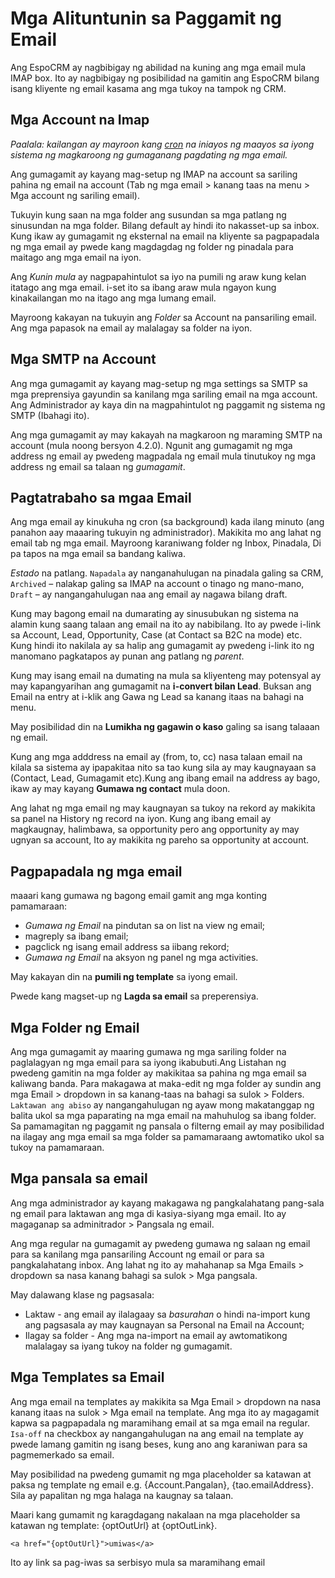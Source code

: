 # Mga Alituntunin sa Paggamit ng Email

Ang EspoCRM ay nagbibigay ng abilidad na kuning ang mga email mula IMAP box. Ito ay nagbibigay ng posibilidad na gamitin ang EspoCRM bilang isang kliyente ng email kasama ang mga tukoy na tampok ng CRM.

## Mga Account na Imap

*Paalala: kailangan ay mayroon kang [cron](https://github.com/espocrm/documentation/blob/master/administration/server-configuration.md#setup-a-crontab) na iniayos ng maayos sa iyong sistema ng magkaroong ng gumaganang pagdating ng mga email.*

Ang gumagamit ay kayang mag-setup ng IMAP na account sa sariling pahina ng email na account (Tab ng mga email > kanang taas na menu > Mga account ng sariling email).

Tukuyin kung saan na mga folder ang susundan sa mga patlang ng sinusundan na mga folder. Bilang default ay hindi ito nakasset-up sa inbox. Kung ikaw ay gumagamit ng eksternal na email na kliyente sa pagpapadala ng mga email ay pwede kang magdagdag ng folder ng pinadala para maitago ang mga email na iyon.

Ang *Kunin mula* ay nagpapahintulot sa iyo na pumili ng araw kung kelan itatago ang mga email. i-set ito sa ibang araw mula ngayon kung kinakailangan mo na itago ang mga lumang email.

Mayroong kakayan na tukuyin ang *Folder* sa Account na pansariling email. Ang mga papasok na email ay malalagay sa folder na iyon.

## Mga SMTP na Account

Ang mga gumagamit ay kayang mag-setup ng mga settings sa SMTP sa mga preprensiya gayundin sa kanilang mga sariling email na mga account. Ang Administrador ay kaya din na magpahintulot ng paggamit ng sistema ng SMTP (Ibahagi ito).

Ang mga gumagamit ay may kakayah na magkaroon ng maraming SMTP na account (mula noong bersyon 4.2.0). Ngunit ang gumagamit ng mga address ng email ay pwedeng magpadala ng email mula tinutukoy ng mga address ng email sa talaan ng *gumagamit*.

## Pagtatrabaho sa mgaa Email

Ang mga email ay kinukuha ng cron (sa background) kada ilang minuto (ang panahon aay maaaring tukuyin ng administrador).
Makikita mo ang lahat ng email tab ng mga email. Mayroong karaniwang folder ng Inbox, Pinadala, Di pa tapos na mga email sa bandang kaliwa.

*Estado* na patlang. `Napadala` ay nanganahulugan na pinadala galing sa CRM, `Archived` – nalakap galing sa IMAP na account o tinago ng mano-mano, `Draft` – ay nangangahulugan naa ang email ay nagawa bilang draft.

Kung may bagong email na dumarating ay sinusubukan ng sistema na alamin kung saang talaan ang email na ito ay nabibilang. Ito ay pwede i-link sa Account, Lead, Opportunity, Case (at Contact sa B2C na mode) etc. Kung hindi ito nakilala ay sa halip ang gumagamit ay pwedeng i-link ito ng manomano pagkatapos ay punan ang patlang ng *parent*.

Kung may isang email na dumating na mula sa kliyenteng may potensyal ay may kapangyarihan ang gumagamit na **i-convert bilan Lead**. Buksan ang Email na entry at i-klik ang Gawa ng Lead sa kanang itaas na bahagi na menu.

May posibilidad din na **Lumikha ng gagawin o kaso** galing sa isang talaaan ng email.

Kung ang mga adddress na email ay (from, to, cc) nasa talaan email na kilala sa sistema ay ipapakitaa nito sa tao kung sila ay may kaugnayaan sa (Contact, Lead, Gumagamit etc).Kung ang ibang email na address ay bago, ikaw ay may kayang **Gumawa ng contact** mula doon.

Ang lahat ng mga email ng may kaugnayan sa tukoy na rekord ay makikita sa panel na History ng record na iyon. Kung ang ibang email ay magkaugnay, halimbawa, sa opportunity pero ang opportunity ay may ugnyan sa account, Ito ay makikita ng pareho sa opportunity at account.

## Pagpapadala ng mga email

maaari kang gumawa ng bagong email gamit ang mga konting pamamaraan:
* *Gumawa ng Email* na pindutan sa on list na view ng email;
* magreply sa ibang email;
* pagclick ng isang email address sa iibang rekord;
* *Gumawa ng Email* na aksyon ng panel ng mga activities.

May kakayan din na **pumili ng template** sa iyong email.

Pwede kang magset-up ng **Lagda sa email** sa preperensiya.

## Mga Folder ng Email

Ang mga gumagamit ay maaring gumawa ng mga sariling folder na paglalagyan ng mga email para sa iyong ikabubuti.Ang Listahan ng pwedeng gamitin na mga folder ay makikitaa sa pahina ng mga email sa kaliwang banda. Para makagawa at maka-edit ng mga folder ay sundin ang mga Email > dropdown in sa kanang-taas na bahagi sa sulok > Folders. `Laktawan ang abiso` ay nangangahulugan ng ayaw mong makatanggap ng balita ukol sa mga paparating na mga email na mahuhulog sa ibang folder. Sa pamamagitan ng paggamit ng pansala o filterng email ay may posibilidad na ilagay ang mga email sa mga folder sa pamamaraang awtomatiko ukol sa tukoy na pamamaraan.

## Mga pansala sa email

Ang mga administrador ay kayang makagawa ng pangkalahatang pang-sala ng email para laktawan ang mga di kasiya-siyang mga email. Ito ay magaganap sa adminitrador > Pangsala ng email.

Ang mga regular na gumagamit ay pwedeng gumawa ng salaan ng email para sa kanilang mga pansariling Account ng email or para sa pangkalahatang inbox. Ang lahat ng ito ay mahahanap sa Mga Emails > dropdown sa nasa kanang bahagi sa sulok > Mga pangsala.

May dalawang klase ng pagsasala:
* Laktaw - ang email ay ilalagaay sa *basurahan* o hindi na-import kung ang pagsasala ay may kaugnayan sa Personal na Email na Account;
* Ilagay sa folder - Ang mga na-import na email ay awtomatikong malalagay sa iyang tukoy na folder ng gumagamit.

## Mga Templates sa Email

Ang mga email na templates ay makikita sa Mga Email > dropdown na nasa kanang itaas na sulok > Mga email na template. Ang mga ito ay magagamit kapwa sa pagpapadala ng maramihang email at sa mga email na regular. `Isa-off` na checkbox ay nangangahulugan na ang email na template ay pwede lamang gamitin ng isang beses, kung ano ang karaniwan para sa pagmemerkado sa email.

May posibilidad na pwedeng gumamit ng mga placeholder sa katawan at paksa ng template ng email e.g. {Account.Pangalan}, {tao.emailAddress}. Sila ay papalitan ng mga halaga na kaugnay sa talaan.

Maari kang gumamit ng karagdagang nakalaan na mga placeholder sa katawan ng template: {optOutUrl} at {optOutLink}.

```
<a href="{optOutUrl}">umiwas</a>
```
Ito ay link sa pag-iwas sa serbisyo mula sa maramihang email
